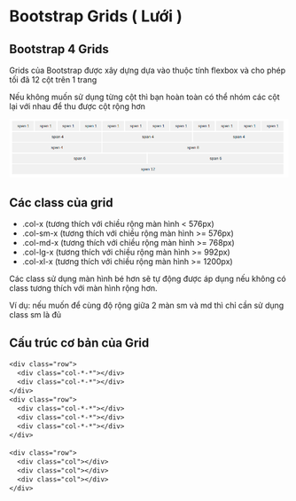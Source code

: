 # Bootstrap Grids ( Lưới )

##  Bootstrap 4 Grids

Grids của Bootstrap được xây dựng dựa vào thuộc tính flexbox và cho phép tối đã 12 cột trên 1 trang

Nếu không muốn sử dụng từng cột thì bạn hoàn toàn có thể nhóm các cột lại với nhau để thu được cột rộng hơn

![](img/grid.png)

## Các class của grid

* .col-x (tương thích với chiều rộng màn hình < 576px)
* .col-sm-x (tương thích với chiều rộng màn hình >= 576px)
* .col-md-x (tương thích với chiều rộng màn hình >= 768px)
* .col-lg-x (tương thích với chiều rộng màn hình >= 992px)
* .col-xl-x (tương thích với chiều rộng màn hình >= 1200px)

Các class sử dụng màn hình bé hơn sẽ tự động được áp dụng nếu không có class tương thích với màn hình rộng hơn.

Ví dụ: nếu muốn để cùng độ rộng giữa 2 màn sm và md thì chỉ cần sử dụng class sm là đủ

## Cấu trúc cơ bản của Grid

```
<div class="row">
  <div class="col-*-*"></div>
  <div class="col-*-*"></div>
</div>
<div class="row">
  <div class="col-*-*"></div>
  <div class="col-*-*"></div>
  <div class="col-*-*"></div>
</div>

<div class="row">
  <div class="col"></div>
  <div class="col"></div>
  <div class="col"></div>
</div>
```